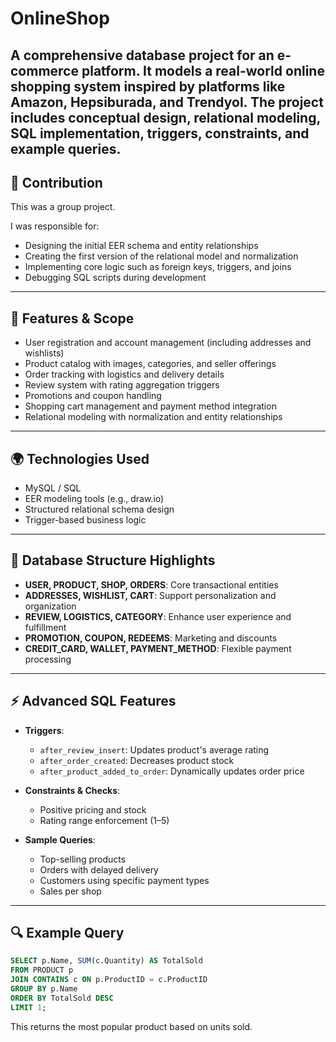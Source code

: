 # OnlineShop

A comprehensive database project for an e-commerce platform. It models a real-world online shopping system inspired by platforms like Amazon, Hepsiburada, and Trendyol. The project includes conceptual design, relational modeling, SQL implementation, triggers, constraints, and example queries.
---

## 👤 Contribution

This was a group project.

I was responsible for:
- Designing the initial EER schema and entity relationships
- Creating the first version of the relational model and normalization
- Implementing core logic such as foreign keys, triggers, and joins
- Debugging SQL scripts during development

---

## 🔧 Features & Scope

* User registration and account management (including addresses and wishlists)
* Product catalog with images, categories, and seller offerings
* Order tracking with logistics and delivery details
* Review system with rating aggregation triggers
* Promotions and coupon handling
* Shopping cart management and payment method integration
* Relational modeling with normalization and entity relationships

---

## 🌍 Technologies Used

* MySQL / SQL
* EER modeling tools (e.g., draw\.io)
* Structured relational schema design
* Trigger-based business logic

---

## 🔄 Database Structure Highlights

* **USER, PRODUCT, SHOP, ORDERS**: Core transactional entities
* **ADDRESSES, WISHLIST, CART**: Support personalization and organization
* **REVIEW, LOGISTICS, CATEGORY**: Enhance user experience and fulfillment
* **PROMOTION, COUPON, REDEEMS**: Marketing and discounts
* **CREDIT\_CARD, WALLET, PAYMENT\_METHOD**: Flexible payment processing

---

## ⚡ Advanced SQL Features

* **Triggers**:

  * `after_review_insert`: Updates product's average rating
  * `after_order_created`: Decreases product stock
  * `after_product_added_to_order`: Dynamically updates order price

* **Constraints & Checks**:

  * Positive pricing and stock
  * Rating range enforcement (1–5)

* **Sample Queries**:

  * Top-selling products
  * Orders with delayed delivery
  * Customers using specific payment types
  * Sales per shop

---

## 🔍 Example Query

```sql
SELECT p.Name, SUM(c.Quantity) AS TotalSold
FROM PRODUCT p
JOIN CONTAINS c ON p.ProductID = c.ProductID
GROUP BY p.Name
ORDER BY TotalSold DESC
LIMIT 1;
```

This returns the most popular product based on units sold.
